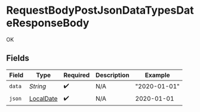 # RequestBodyPostJsonDataTypesDateResponseBody

OK


## Fields

| Field                                                                           | Type                                                                            | Required                                                                        | Description                                                                     | Example                                                                         |
| ------------------------------------------------------------------------------- | ------------------------------------------------------------------------------- | ------------------------------------------------------------------------------- | ------------------------------------------------------------------------------- | ------------------------------------------------------------------------------- |
| `data`                                                                          | *String*                                                                        | :heavy_check_mark:                                                              | N/A                                                                             | "2020-01-01"                                                                    |
| `json`                                                                          | [LocalDate](https://docs.oracle.com/javase/8/docs/api/java/time/LocalDate.html) | :heavy_check_mark:                                                              | N/A                                                                             | 2020-01-01                                                                      |